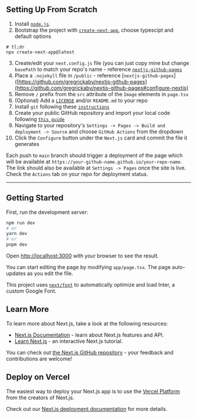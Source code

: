## Setting Up From Scratch
1. Install [`node.js`](https://nodejs.org/en/download/current).
2. Bootstrap the project with [`create-next-app`](https://github.com/vercel/next.js/tree/canary/packages/create-next-app), choose typescipt and default options
```
# tl;dr
npx create-next-app@latest
```
3. Create/edit your `next.config.js` file (you can just copy mine but change `basePath` to match your repo's name - reference [`nextjs-github-pages`](https://github.com/gregrickaby/nextjs-github-pages#configure-nextjs)
4. Place a `.nojekyll` file in `/public` - reference [`nextjs-github-pages`]([https://github.com/gregrickaby/nextjs-github-pages](https://github.com/gregrickaby/nextjs-github-pages#configure-nextjs)
5. Remove `/` prefix from the `src` attribute of the `Image` elements in `page.tsx`
6. (Optional) Add a [`LICENSE`](https://docs.github.com/en/repositories/managing-your-repositorys-settings-and-features/customizing-your-repository/licensing-a-repository) and/or `README.md` to your repo
7. Install `git` following these [`instructions`](https://git-scm.com/book/en/v2/Getting-Started-Installing-Git)
8. Create your public GitHub repository and import your local code following [`this guide`](https://docs.github.com/en/migrations/importing-source-code/using-the-command-line-to-import-source-code/adding-locally-hosted-code-to-github)
9. Navigate to your repository's `Settings -> Pages -> Build and deployment -> Source` and choose `GitHub Actions` from the dropdown
10. Click the `Configure` button under the `Next.js` card and commit the file it generates

Each push to `main` branch should trigger a deployment of the page which will be available at `https://your-github-name.github.io/your-repo-name`. The link should also be available at `Settings -> Pages` once the site is live.
Check the `Actions` tab on your repo for deployment status. 
___________________
## Getting Started

First, run the development server:

```bash
npm run dev
# or
yarn dev
# or
pnpm dev
```

Open [http://localhost:3000](http://localhost:3000) with your browser to see the result.

You can start editing the page by modifying `app/page.tsx`. The page auto-updates as you edit the file.

This project uses [`next/font`](https://nextjs.org/docs/basic-features/font-optimization) to automatically optimize and load Inter, a custom Google Font.

## Learn More

To learn more about Next.js, take a look at the following resources:

- [Next.js Documentation](https://nextjs.org/docs) - learn about Next.js features and API.
- [Learn Next.js](https://nextjs.org/learn) - an interactive Next.js tutorial.

You can check out [the Next.js GitHub repository](https://github.com/vercel/next.js/) - your feedback and contributions are welcome!

## Deploy on Vercel

The easiest way to deploy your Next.js app is to use the [Vercel Platform](https://vercel.com/new?utm_medium=default-template&filter=next.js&utm_source=create-next-app&utm_campaign=create-next-app-readme) from the creators of Next.js.

Check out our [Next.js deployment documentation](https://nextjs.org/docs/deployment) for more details.
